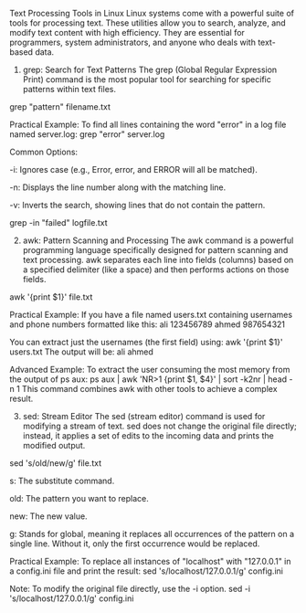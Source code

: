 Text Processing Tools in Linux
Linux systems come with a powerful suite of tools for processing text. These utilities allow you to search, analyze, and modify text content with high efficiency. They are essential for programmers, system administrators, and anyone who deals with text-based data.

1. grep: Search for Text Patterns
The grep (Global Regular Expression Print) command is the most popular tool for searching for specific patterns within text files.

grep "pattern" filename.txt

Practical Example: To find all lines containing the word "error" in a log file named server.log:
grep "error" server.log

Common Options:

-i: Ignores case (e.g., Error, error, and ERROR will all be matched).

-n: Displays the line number along with the matching line.

-v: Inverts the search, showing lines that do not contain the pattern.

grep -in "failed" logfile.txt

2. awk: Pattern Scanning and Processing
The awk command is a powerful programming language specifically designed for pattern scanning and text processing. awk separates each line into fields (columns) based on a specified delimiter (like a space) and then performs actions on those fields.

awk '{print $1}' file.txt

Practical Example: If you have a file named users.txt containing usernames and phone numbers formatted like this:
ali 123456789
ahmed 987654321

You can extract just the usernames (the first field) using:
awk '{print $1}' users.txt
The output will be:
ali
ahmed

Advanced Example: To extract the user consuming the most memory from the output of ps aux:
ps aux | awk 'NR>1 {print $1, $4}' | sort -k2nr | head -n 1
This command combines awk with other tools to achieve a complex result.

3. sed: Stream Editor
The sed (stream editor) command is used for modifying a stream of text. sed does not change the original file directly; instead, it applies a set of edits to the incoming data and prints the modified output.

sed 's/old/new/g' file.txt

s: The substitute command.

old: The pattern you want to replace.

new: The new value.

g: Stands for global, meaning it replaces all occurrences of the pattern on a single line. Without it, only the first occurrence would be replaced.

Practical Example: To replace all instances of "localhost" with "127.0.0.1" in a config.ini file and print the result:
sed 's/localhost/127.0.0.1/g' config.ini

Note: To modify the original file directly, use the -i option.
sed -i 's/localhost/127.0.0.1/g' config.ini